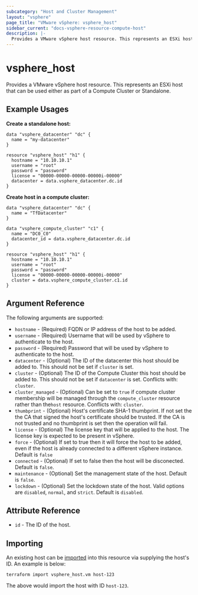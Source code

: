 ```yaml
---
subcategory: "Host and Cluster Management"
layout: "vsphere"
page_title: "VMware vSphere: vsphere_host"
sidebar_current: "docs-vsphere-resource-compute-host"
description: |-
  Provides a VMware vSphere host resource. This represents an ESXi host that can be used either as part of a Compute Cluster or Standalone.
---
```


# vsphere\_host

Provides a VMware vSphere host resource. This represents an ESXi host that
can be used either as part of a Compute Cluster or Standalone.

## Example Usages

**Create a standalone host:**

```hcl
data "vsphere_datacenter" "dc" {
  name = "my-datacenter"
}

resource "vsphere_host" "h1" {
  hostname = "10.10.10.1"
  username = "root"
  password = "password"
  license = "00000-00000-00000-00000i-00000"
  datacenter = data.vsphere_datacenter.dc.id
}
```

**Create host in a compute cluster:**

```hcl
data "vsphere_datacenter" "dc" {
  name = "TfDatacenter"
}

data "vsphere_compute_cluster" "c1" {
  name = "DC0_C0"
  datacenter_id = data.vsphere_datacenter.dc.id
}

resource "vsphere_host" "h1" {
  hostname = "10.10.10.1"
  username = "root"
  password = "password"
  license = "00000-00000-00000-00000i-00000"
  cluster = data.vsphere_compute_cluster.c1.id
}
```

## Argument Reference

The following arguments are supported:

* `hostname` - (Required) FQDN or IP address of the host to be added.
* `username` - (Required) Username that will be used by vSphere to authenticate
  to the host.
* `password` - (Required) Password that will be used by vSphere to authenticate
  to the host.
* `datacenter` - (Optional) The ID of the datacenter this host should
  be added to. This should not be set if `cluster` is set.
* `cluster` - (Optional) The ID of the Compute Cluster this host should
  be added to. This should not be set if `datacenter` is set. Conflicts with:
  `cluster`.
* `cluster_managed` - (Optional) Can be set to `true` if compute cluster
  membership will be managed through the `compute_cluster` resource rather
  than the`host` resource. Conflicts with: `cluster`.
* `thumbprint` - (Optional) Host's certificate SHA-1 thumbprint. If not set the the
  CA that signed the host's certificate should be trusted. If the CA is not trusted
  and no thumbprint is set then the operation will fail.
* `license` - (Optional) The license key that will be applied to the host.
  The license key is expected to be present in vSphere.
* `force` - (Optional) If set to true then it will force the host to be added, even
  if the host is already connected to a different vSphere instance. Default is `false`
* `connected` - (Optional) If set to false then the host will be disconected.
  Default is `false`.
* `maintenance` - (Optional) Set the management state of the host. Default is `false`.
* `lockdown` - (Optional) Set the lockdown state of the host. Valid options are
  `disabled`, `normal`, and `strict`. Default is `disabled`.

## Attribute Reference

* `id` - The ID of the host.


## Importing 

An existing host can be [imported][docs-import] into this resource
via supplying the host's ID. An example is below:

[docs-import]: /docs/import/index.html

```
terraform import vsphere_host.vm host-123
```

The above would import the host with ID `host-123`.
